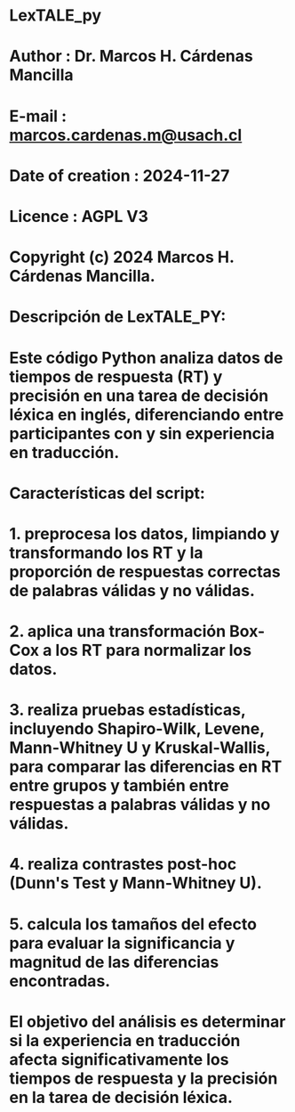 # LexTALE_py
#
# Author                    : Dr. Marcos H. Cárdenas Mancilla
# E-mail                    : marcos.cardenas.m@usach.cl
# Date of creation          : 2024-11-27
# Licence                   : AGPL V3
# Copyright (c) 2024 Marcos H. Cárdenas Mancilla.
# 
# Descripción de LexTALE_PY:
# Este código Python analiza datos de tiempos de respuesta (RT) y precisión en una tarea de decisión léxica en inglés, diferenciando entre participantes con y sin experiencia en traducción.
# Características del script:
# 1. preprocesa los datos, limpiando y transformando los RT y la proporción de respuestas correctas de palabras válidas y no válidas.
# 2. aplica una transformación Box-Cox a los RT para normalizar los datos.
# 3. realiza pruebas estadísticas, incluyendo Shapiro-Wilk, Levene, Mann-Whitney U y Kruskal-Wallis, para comparar las diferencias en RT entre grupos y también entre respuestas a palabras válidas y no válidas.
# 4. realiza contrastes post-hoc (Dunn's Test y Mann-Whitney U).
# 5. calcula los tamaños del efecto para evaluar la significancia y magnitud de las diferencias encontradas. 
# El objetivo del análisis es determinar si la experiencia en traducción afecta significativamente los tiempos de respuesta y la precisión en la tarea de decisión léxica.
